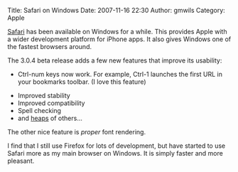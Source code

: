 Title: Safari on Windows
Date: 2007-11-16 22:30
Author: gmwils
Category: Apple

[Safari][] has been available on Windows for a while. This provides
Apple with a wider development platform for iPhone apps. It also gives
Windows one of the fastest browsers around.

</p>

The 3.0.4 beta release adds a few new features that improve its
usability:

</p>

-   Ctrl-num keys now work. For example, Ctrl-1 launches the first URL
    in your bookmarks toolbar. (I love this feature)
    </p>
    <p>
-   Improved stability
-   Improved compatibility
-   Spell checking
-   and [heaps][] of others...

</p>

The other nice feature is *proper* font rendering.

</p>

I find that I still use Firefox for lots of development, but have
started to use Safari more as my main browser on Windows. It is simply
faster and more pleasant.

</p>

  [Safari]: http://www.apple.com/safari/download/
  [heaps]: http://docs.info.apple.com/article.html?artnum=306914
